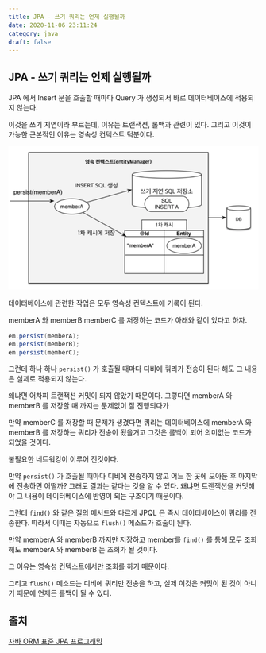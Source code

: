 ```yaml
---
title: JPA - 쓰기 쿼리는 언제 실행될까
date: 2020-11-06 23:11:24
category: java
draft: false
---
```


## JPA - 쓰기 쿼리는 언제 실행될까

JPA 에서 Insert 문을 호출할 때마다 Query 가 생성되서 바로 데이터베이스에 적용되지 않는다.

이것을 쓰기 지연이라 부르는데, 이유는 트랜잭션, 롤백과 관련이 있다. 그리고 이것이 가능한 근본적인 이유는 영속성 컨텍스트 덕분이다.

![](./images/2020-11-06-jpa.png)

데이터베이스에 관련한 작업은 모두 영속성 컨텍스트에 기록이 된다.

memberA 와 memberB memberC 를 저장하는 코드가 아래와 같이 있다고 하자.

```java
em.persist(memberA);
em.persist(memberB);
em.persist(memberC);
```

그런데 하나 하나 `persist()` 가 호출될 때마다 디비에 쿼리가 전송이 된다 해도 그 내용은 실제로 적용되지 않는다.

왜냐면 어차피 트랜잭션 커밋이 되지 않았기 때문이다. 그렇다면 memberA 와 memberB 를 저장할 때 까지는 문제없이 잘 진행되다가

만약 memberC 를 저장할 때 문제가 생겼다면 쿼리는 데이터베이스에 memberA 와 memberB 를 저장하는 쿼리가 전송이 됬을거고 그것은 롤백이 되어 의미없는 코드가 되었을 것이다.

불필요한 네트워킹이 이루어 진것이다.

만약 `persist()` 가 호출될 때마다 디비에 전송하지 않고 어느 한 곳에 모아둔 후 마지막에 전송하면 어떨까? 그래도 결과는 같다는 것을 알 수 있다. 왜냐면 트랜잭션을 커밋해야 그 내용이 데이터베이스에 반영이 되는 구조이기 때문이다.

그런데 `find()` 와 같은 질의 메서드와 다르게 JPQL 은 즉시 데이터베이스이 쿼리를 전송한다. 따라서 이때는 자동으로 `flush()` 메소드가 호출이 된다.

만약 memberA 와 memberB 까지만 저장하고 member를 `find()` 를 통해 모두 조회해도 memberA 와 memberB 는 조회가 될 것이다.

그 이유는 영속성 컨텍스트에서만 조회를 하기 때문이다.

그리고 `flush()` 메소드는 디비에 쿼리만 전송을 하고, 실제 이것은 커밋이 된 것이 아니기 때문에 언제든 롤백이 될 수 있다.

## 출처

[자바 ORM 표준 JPA 프로그래밍](https://www.aladin.co.kr/shop/wproduct.aspx?itemid=62681446)
